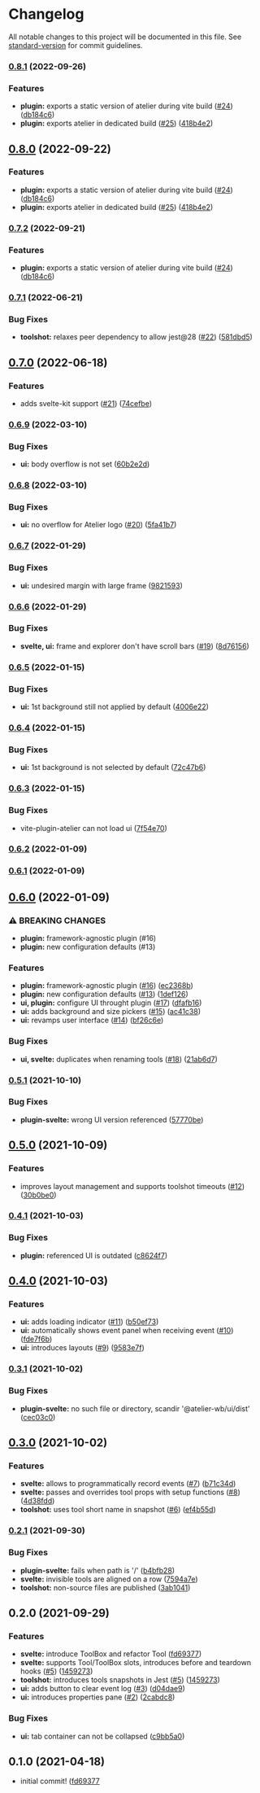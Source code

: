 # Changelog

All notable changes to this project will be documented in this file. See [standard-version](https://github.com/conventional-changelog/standard-version) for commit guidelines.

### [0.8.1](https://github.com/feugy/atelier/compare/v0.7.1...v0.8.1) (2022-09-26)

### Features

- **plugin:** exports a static version of atelier during vite build ([#24](https://github.com/feugy/atelier/issues/24)) ([db184c6](https://github.com/feugy/atelier/commit/db184c6a2fba3011917a7f3ac06664ac384bff99))
- **plugin:** exports atelier in dedicated build ([#25](https://github.com/feugy/atelier/issues/25)) ([418b4e2](https://github.com/feugy/atelier/commit/418b4e292c92eba5804aa82a3f1e57032a86f10e))

## [0.8.0](https://github.com/feugy/atelier/compare/v0.7.1...v0.8.0) (2022-09-22)

### Features

- **plugin:** exports a static version of atelier during vite build ([#24](https://github.com/feugy/atelier/issues/24)) ([db184c6](https://github.com/feugy/atelier/commit/db184c6a2fba3011917a7f3ac06664ac384bff99))
- **plugin:** exports atelier in dedicated build ([#25](https://github.com/feugy/atelier/issues/25)) ([418b4e2](https://github.com/feugy/atelier/commit/418b4e292c92eba5804aa82a3f1e57032a86f10e))

### [0.7.2](https://github.com/feugy/atelier/compare/v0.7.1...v0.7.2) (2022-09-21)

### Features

- **plugin:** exports a static version of atelier during vite build ([#24](https://github.com/feugy/atelier/issues/24)) ([db184c6](https://github.com/feugy/atelier/commit/db184c6a2fba3011917a7f3ac06664ac384bff99))

### [0.7.1](https://github.com/feugy/atelier/compare/v0.7.0...v0.7.1) (2022-06-21)

### Bug Fixes

- **toolshot:** relaxes peer dependency to allow jest@28 ([#22](https://github.com/feugy/atelier/issues/22)) ([581dbd5](https://github.com/feugy/atelier/commit/581dbd51740b8b4c7f375a986e4143ea98d80232))

## [0.7.0](https://github.com/feugy/atelier/compare/v0.6.9...v0.7.0) (2022-06-18)

### Features

- adds svelte-kit support ([#21](https://github.com/feugy/atelier/issues/21)) ([74cefbe](https://github.com/feugy/atelier/commit/74cefbe32800b1833be50d89f27f2bb23862ea3a))

### [0.6.9](https://github.com/feugy/atelier/compare/v0.6.8...v0.6.9) (2022-03-10)

### Bug Fixes

- **ui:** body overflow is not set ([60b2e2d](https://github.com/feugy/atelier/commit/60b2e2d035f860d4400e0ecc29dc6c75661e5571))

### [0.6.8](https://github.com/feugy/atelier/compare/v0.6.7...v0.6.8) (2022-03-10)

### Bug Fixes

- **ui:** no overflow for Atelier logo ([#20](https://github.com/feugy/atelier/issues/20)) ([5fa41b7](https://github.com/feugy/atelier/commit/5fa41b71727ed7c96ff2b585bf747699a7daba89))

### [0.6.7](https://github.com/feugy/atelier/compare/v0.6.6...v0.6.7) (2022-01-29)

### Bug Fixes

- **ui:** undesired margin with large frame ([9821593](https://github.com/feugy/atelier/commit/98215930a92f27be37187f7c8f1e1f29db77e8b7))

### [0.6.6](https://github.com/feugy/atelier/compare/v0.6.5...v0.6.6) (2022-01-29)

### Bug Fixes

- **svelte, ui:** frame and explorer don't have scroll bars ([#19](https://github.com/feugy/atelier/issues/19)) ([8d76156](https://github.com/feugy/atelier/commit/8d76156b71b6da1892fe3a244c1f4e2fb9b99770))

### [0.6.5](https://github.com/feugy/atelier/compare/v0.6.4...v0.6.5) (2022-01-15)

### Bug Fixes

- **ui:** 1st background still not applied by default ([4006e22](https://github.com/feugy/atelier/commit/4006e221444e8e7c97215e30cadda41ad67c8281))

### [0.6.4](https://github.com/feugy/atelier/compare/v0.6.3...v0.6.4) (2022-01-15)

### Bug Fixes

- **ui:** 1st background is not selected by default ([72c47b6](https://github.com/feugy/atelier/commit/72c47b6ffef08882af403ef0d8e09dd9dae4e65a))

### [0.6.3](https://github.com/feugy/atelier/compare/v0.6.2...v0.6.3) (2022-01-15)

### Bug Fixes

- vite-plugin-atelier can not load ui ([7f54e70](https://github.com/feugy/atelier/commit/7f54e70fb20a50e004240c177c65cbf5208bd1ce))

### [0.6.2](https://github.com/feugy/atelier/compare/v0.6.1...v0.6.2) (2022-01-09)

### [0.6.1](https://github.com/feugy/atelier/compare/v0.6.0...v0.6.1) (2022-01-09)

## [0.6.0](https://github.com/feugy/atelier/compare/v0.5.1...v0.6.0) (2022-01-09)

### ⚠ BREAKING CHANGES

- **plugin:** framework-agnostic plugin (#16)
- **plugin:** new configuration defaults (#13)

### Features

- **plugin:** framework-agnostic plugin ([#16](https://github.com/feugy/atelier/issues/16)) ([ec2368b](https://github.com/feugy/atelier/commit/ec2368bbde4bd55fc675833dd8320438bd8be810))
- **plugin:** new configuration defaults ([#13](https://github.com/feugy/atelier/issues/13)) ([1def126](https://github.com/feugy/atelier/commit/1def1262fa88b75104aabf48cbc1e299778bfc51))
- **ui, plugin:** configure UI throught plugin ([#17](https://github.com/feugy/atelier/issues/17)) ([dfafb16](https://github.com/feugy/atelier/commit/dfafb16d4b7bec97e863ead62a661f8fb38c7ead))
- **ui:** adds background and size pickers ([#15](https://github.com/feugy/atelier/issues/15)) ([ac41c38](https://github.com/feugy/atelier/commit/ac41c386e96444aeabd1f35cefdd6248d73b2e2f))
- **ui:** revamps user interface ([#14](https://github.com/feugy/atelier/issues/14)) ([bf26c6e](https://github.com/feugy/atelier/commit/bf26c6e6ce688ed3f90e00535a15ea1136a25d73))

### Bug Fixes

- **ui, svelte:** duplicates when renaming tools ([#18](https://github.com/feugy/atelier/issues/18)) ([21ab6d7](https://github.com/feugy/atelier/commit/21ab6d7002929170539d1bd4c7abc21baba53e39))

### [0.5.1](https://github.com/feugy/atelier/compare/v0.5.0...v0.5.1) (2021-10-10)

### Bug Fixes

- **plugin-svelte:** wrong UI version referenced ([57770be](https://github.com/feugy/atelier/commit/57770bec8422724a91243a922fda0f6cb83adeb1))

## [0.5.0](https://github.com/feugy/atelier/compare/v0.4.1...v0.5.0) (2021-10-09)

### Features

- improves layout management and supports toolshot timeouts ([#12](https://github.com/feugy/atelier/issues/12)) ([30b0be0](https://github.com/feugy/atelier/commit/30b0be00a76d3d9d919c4a70ecbce23b355d68b8))

### [0.4.1](https://github.com/feugy/atelier/compare/v0.4.0...v0.4.1) (2021-10-03)

### Bug Fixes

- **plugin:** referenced UI is outdated ([c8624f7](https://github.com/feugy/atelier/commit/c8624f7665d587ce93fb95898f18867a619a4a09))

## [0.4.0](https://github.com/feugy/atelier/compare/v0.3.1...v0.4.0) (2021-10-03)

### Features

- **ui:** adds loading indicator ([#11](https://github.com/feugy/atelier/issues/11)) ([b50ef73](https://github.com/feugy/atelier/commit/b50ef731b65b53b9f499f150e22ff32c2cf2f1c4))
- **ui:** automatically shows event panel when receiving event ([#10](https://github.com/feugy/atelier/issues/10)) ([fde7f6b](https://github.com/feugy/atelier/commit/fde7f6bde65ed25ecfd769b2a3b548cd049802b4))
- **ui:** introduces layouts ([#9](https://github.com/feugy/atelier/issues/9)) ([9583e7f](https://github.com/feugy/atelier/commit/9583e7f8b695bc6becb14e3a81a2602a880b184f))

### [0.3.1](https://github.com/feugy/atelier/compare/v0.3.0...v0.3.1) (2021-10-02)

### Bug Fixes

- **plugin-svelte:** no such file or directory, scandir '@atelier-wb/ui/dist' ([cec03c0](https://github.com/feugy/atelier/commit/cec03c032058e8f7bfd0ce0f228e343fe2357928))

## [0.3.0](https://github.com/feugy/atelier/compare/v0.2.1...v0.3.0) (2021-10-02)

### Features

- **svelte:** allows to programmatically record events ([#7](https://github.com/feugy/atelier/issues/7)) ([b71c34d](https://github.com/feugy/atelier/commit/b71c34da66403f4d4365a546f27b35759e13c654))
- **svelte:** passes and overrides tool props with setup functions ([#8](https://github.com/feugy/atelier/issues/8)) ([4d38fdd](https://github.com/feugy/atelier/commit/4d38fdd31f73e02d7a3dd59e68f67468e0414ac5))
- **toolshot:** uses tool short name in snapshot ([#6](https://github.com/feugy/atelier/issues/6)) ([ef4b55d](https://github.com/feugy/atelier/commit/ef4b55db32d2fed0ca5f6674378f514a26c4e994))

### [0.2.1](https://github.com/feugy/atelier/compare/v0.2.0...v0.2.1) (2021-09-30)

### Bug Fixes

- **plugin-svelte:** fails when path is '/' ([b4bfb28](https://github.com/feugy/atelier/commit/b4bfb2882774638b929ff0ffc36c8bcec2b2a104))
- **svelte:** invisible tools are aligned on a row ([7594a7e](https://github.com/feugy/atelier/commit/7594a7e938a1cb66f45266f229c0b970dfaa60f0))
- **toolshot:** non-source files are published ([3ab1041](https://github.com/feugy/atelier/commit/3ab10416c75214f19a224f80e84700898c3f2fb9))

## 0.2.0 (2021-09-29)

### Features

- **svelte:** introduce ToolBox and refactor Tool ([fd69377](https://github.com/feugy/atelier/commit/fd6937792f59ed56abb943d0c90511b880837342))
- **svelte:** supports Tool/ToolBox slots, introduces before and teardown hooks ([#5](https://github.com/feugy/atelier/pulls/5)) ([1459273](https://github.com/feugy/atelier/commit/1459273b392fc95a221d83703a28314f6acd2472))
- **toolshot:** introduces tools snapshots in Jest ([#5](https://github.com/feugy/atelier/pulls/5)) ([1459273](https://github.com/feugy/atelier/commit/1459273b392fc95a221d83703a28314f6acd2472))
- **ui:** adds button to clear event log ([#3](https://github.com/feugy/atelier/pulls/3)) ([d04dae9](https://github.com/feugy/atelier/commit/d04dae91b20843ed7dfb1caca8e66f46d39dc6d5))
- **ui:** introduces properties pane ([#2](https://github.com/feugy/atelier/pulls/2)) ([2cabdc8](https://github.com/feugy/atelier/commit/2cabdc81c4a9ed2ea4fff7f3d25e8cf112a847db))

### Bug Fixes

- **ui:** tab container can not be collapsed ([c9bb5a0](https://github.com/feugy/atelier/commit/c9bb5a06a25cb286b96d7ebf35d5339c32972ce7))

## 0.1.0 (2021-04-18)

- initial commit! ([fd69377](<(https://github.com/feugy/atelier/commit/fd6937792f59ed56abb943d0c90511b880837342)>)
